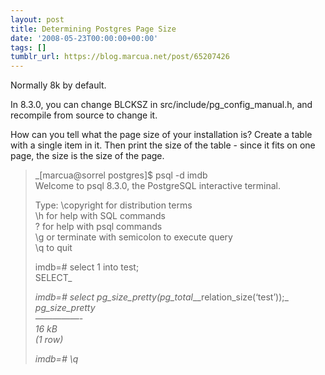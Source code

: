 ```yaml
---
layout: post
title: Determining Postgres Page Size
date: '2008-05-23T00:00:00+00:00'
tags: []
tumblr_url: https://blog.marcua.net/post/65207426
---
```

Normally 8k by default.

In 8.3.0, you can change BLCKSZ in src/include/pg\_config\_manual.h, and recompile from source to change it.

How can you tell what the page size of your installation is? Create a table with a single item in it. Then print the size of the table - since it fits on one page, the size is the size of the page.

> _[marcua@sorrel postgres]$ psql -d imdb  
> Welcome to psql 8.3.0, the PostgreSQL interactive terminal.  
>   
> Type: \copyright for distribution terms  
> \h for help with SQL commands  
> \? for help with psql commands  
> \g or terminate with semicolon to execute query  
> \q to quit  
>   
> imdb=# select 1 into test;  
> SELECT_
> 
> _imdb=# select pg\_size\_pretty(pg\_total__\_relation\_size(‘test’));_  
> _pg\_size\_pretty_  
> _—————-_  
> _16 kB_  
> _(1 row)_  
>   
> _imdb=# \q_

